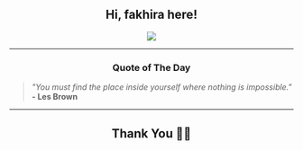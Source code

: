 <h2 align="center"> Hi, fakhira here!</h2>

<p align="center">
<a href="https://github.com/fakhiralkda" alt="github streak"><img src="https://dvst-streak.herokuapp.com/?user=fakhiralkda&theme=tokyonight&fire=DD472C"></a>
</p>

<hr>
<h3 align="center">Quote of The Day</h3>
<p align="center">
<blockquote>
<i>"You must find the place inside yourself where nothing is impossible."</i>
<br>
<b>- Les Brown</b>
</blockquote>
</p>


<hr>
<h2 align="center">Thank You 🙏🏼</h2>
